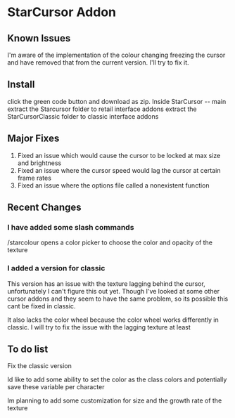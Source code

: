 # StarCursor Addon

## Known Issues

I'm aware of the implementation of the colour changing freezing the cursor and have removed that from the current version.
I'll try to fix it.

## Install
click the green code button and download as zip.
Inside StarCursor -- main extract the Starcursor folder to retail interface addons
extract the StarCursorClassic folder to classic interface addons


## Major Fixes
1. Fixed an issue which would cause the cursor to be locked at max size and brightness
2. Fixed an issue where the cursor speed would lag the cursor at certain frame rates
3. Fixed an issue where the options file called a nonexistent function

## Recent Changes

### I have added some slash commands
/starcolour opens a color picker to choose the color and opacity of the texture

### I added a version for classic
This version has an issue with the texture lagging behind the cursor, unfortunately I can't figure this out yet. Though I've looked at some other cursor
addons and they seem to have the same problem, so its possible this cant be fixed in classic.

It also lacks the color wheel because the color wheel works differently in classic. I will try to fix the issue with the lagging texture at least

## To do list

Fix the classic version

Id like to add some ability to set the color as the class colors and potentially save these variable per character

Im planning to add some customization for size and the growth rate of the texture
